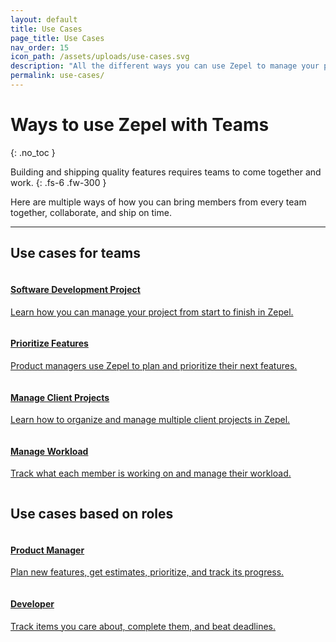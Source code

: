```yaml
---
layout: default
title: Use Cases
page_title: Use Cases
nav_order: 15
icon_path: /assets/uploads/use-cases.svg
description: "All the different ways you can use Zepel to manage your project and ship new features."
permalink: use-cases/
---
```


# Ways to use Zepel with Teams
{: .no_toc }

Building and shipping quality features requires teams to come together and work.
{: .fs-6 .fw-300 }

Here are multiple ways of how you can bring members from every team together, collaborate, and ship on time.

---
<div class="team">
    <h2>Use cases for teams</h2>
    <div class="usecases-row">
        <div class="column">
            <div class="card">
                    <a href="{{ site.url }}{{ site.baseurl }}/use-cases/project-management/">
                    <h4 class="card-title"><b>Software Development Project</b></h4> 
                    <p>Learn how you can manage your project from start to finish in Zepel.</p> 
                    </a>
            </div>
        </div>
        <div class="column">
            <div class="card">
                    <a href="{{ site.url }}{{ site.baseurl }}/use-cases/prioritize-features/">
                    <h4 class="card-title"><b>Prioritize Features</b></h4> 
                    <p>Product managers use Zepel to plan and prioritize their next features.</p> 
                    </a>
            </div>
        </div>
    </div>
    <div class="usecases-row">
        <div class="column">
            <div class="card">
                    <a href="{{ site.url }}{{ site.baseurl }}/use-cases/client-project-management/">
                    <h4 class="card-title"><b>Manage Client Projects</b></h4> 
                    <p>Learn how to organize and manage multiple client projects in Zepel.</p> 
                    </a>
            </div>
        </div>
        <div class="column">
            <div class="card">
                <a href="{{ site.url }}{{ site.baseurl }}/use-cases/manage-workload/">
                <h4 class="card-title"><b>Manage Workload</b></h4> 
                <p>Track what each member is working on and manage their workload.</p> 
                </a>
        </div>
    </div>
</div>

<div class="persona">
    <h2>Use cases based on roles</h2>
    <div class="usecases-row">
        <div class="column">
            <div class="card">
                    <a href="{{ site.url }}{{ site.baseurl }}/use-cases/product-managers/">
                    <h4 class="card-title"><b>Product Manager</b></h4> 
                    <p>Plan new features, get estimates, prioritize, and track its progress.</p> 
                    </a>
            </div>
        </div>
        <div class="column">
            <div class="card">
                    <a href="{{ site.url }}{{ site.baseurl }}/use-cases/developers/">
                    <h4 class="card-title"><b>Developer</b></h4> 
                    <p>Track items you care about, complete them, and beat deadlines.</p> 
                    </a>
            </div>
        </div>
    </div>
</div>